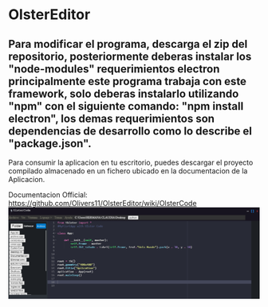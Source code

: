 # OlsterEditor
Para modificar el programa, descarga el zip del repositorio, posteriormente deberas instalar los "node-modules" 
requerimientos **electron** principalmente este programa trabaja con este framework, solo deberas instalarlo 
utilizando "npm" con el siguiente comando: "npm install electron", los demas requerimientos son dependencias
de desarrollo como lo describe el "package.json". 
-----------------------------------------------------------------------------------------------------------
Para consumir la aplicacion en tu escritorio, puedes descargar el proyecto compilado almacenado en un fichero
ubicado en la documentacion de la Aplicacion.

Documentacion Official: https://github.com/Olivers11/OlsterEditor/wiki/OlsterCode
![Screenshot](https://github.com/Olivers11/Images/blob/master/funcionando.png)


